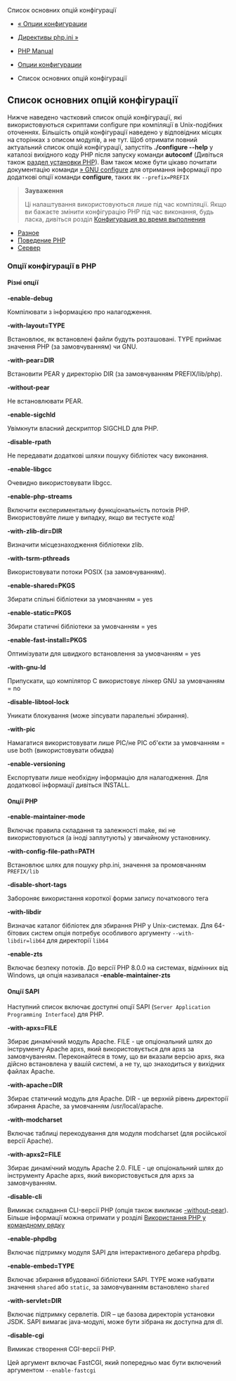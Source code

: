 Список основних опцій конфігурації

-   [« Опции конфигурации](configure.html)
    
-   [Директивы php.ini »](ini.html)
    
-   [PHP Manual](index.html)
    
-   [Опции конфигурации](configure.html)
    
-   Список основних опцій конфігурації
    

## Список основних опцій конфігурації

Нижче наведено частковий список опцій конфігурації, які використовуються скриптами configure при компіляції в Unix-подібних оточеннях. Більшість опцій конфігурації наведено у відповідних місцях на сторінках з описом модулів, а не тут. Щоб отримати повний актуальний список опцій конфігурації, запустіть **./configure --help** у каталозі вихідного коду PHP після запуску команди **autoconf** (Дивіться також [раздел установки PHP](install.html)). Вам також може бути цікаво почитати документацію команди [» GNU configure](http://www.airs.com/ian/configure/) для отримання інформації про додаткові опції команди **configure**, таких як `--prefix=PREFIX`

> **Зауваження**
> 
> Ці налаштування використовуються лише під час компіляції. Якщо ви бажаєте змінити конфігурацію PHP під час виконання, будь ласка, дивіться розділ [Конфигурация во время выполнения](configuration.html)

-   [Разное](configure.about.html#configure.options.misc)
-   [Поведение PHP](configure.about.html#configure.options.php)
-   [Сервер](configure.about.html#configure.options.servers)

### Опції конфігурації в PHP

#### Різні опції

**\-enable-debug**

Компілювати з інформацією про налагодження.

**\-with-layout=TYPE**

Встановлює, як встановлені файли будуть розташовані. TYPE приймає значення PHP (за замовчуванням) чи GNU.

**\-with-pear=DIR**

Встановити PEAR у директорію DIR (за замовчуванням PREFIX/lib/php).

**\-without-pear**

Не встановлювати PEAR.

**\-enable-sigchld**

Увімкнути власний дескриптор SIGCHLD для PHP.

**\-disable-rpath**

Не передавати додаткові шляхи пошуку бібліотек часу виконання.

**\-enable-libgcc**

Очевидно використовувати libgcc.

**\-enable-php-streams**

Включити експериментальну функціональність потоків PHP. Використовуйте лише у випадку, якщо ви тестуєте код!

**\-with-zlib-dir=DIR**

Визначити місцезнаходження бібліотеки zlib.

**\-with-tsrm-pthreads**

Використовувати потоки POSIX (за замовчуванням).

**\-enable-shared=PKGS**

Збирати спільні бібліотеки за умовчанням = yes

**\-enable-static=PKGS**

Збирати статичні бібліотеки за умовчанням = yes

**\-enable-fast-install=PKGS**

Оптимізувати для швидкого встановлення за умовчанням = yes

**\-with-gnu-ld**

Припускати, що компілятор C використовує лінкер GNU за умовчанням = no

**\-disable-libtool-lock**

Уникати блокування (може зіпсувати паралельні збирання).

**\-with-pic**

Намагатися використовувати лише PIC/не PIC об'єкти за умовчанням = use both (використовувати обидва)

**\-enable-versioning**

Експортувати лише необхідну інформацію для налагодження. Для додаткової інформації дивіться INSTALL.

#### Опції PHP

**\-enable-maintainer-mode**

Включає правила складання та залежності make, які не використовуються (а іноді заплутують) у звичайному установнику.

**\-with-config-file-path=PATH**

Встановлює шлях для пошуку php.ini, значення за промовчанням `PREFIX/lib`

**\-disable-short-tags**

Забороняє використання короткої форми запису початкового тега

**\-with-libdir**

Визначає каталог бібліотек для збирання PHP у Unix-системах. Для 64-бітових систем опція потребує особливого аргументу `--with-libdir=lib64` для директорії `lib64`

**\-enable-zts**

Включає безпеку потоків. До версії PHP 8.0.0 на системах, відмінних від Windows, ця опція називалася **\-enable-maintainer-zts**

#### Опції SAPI

Наступний список включає доступні опції SAPI (`Server Application Programming Interface`) для PHP.

**\-with-apxs=FILE**

Збирає динамічний модуль Apache. FILE - це опціональний шлях до інструменту Apache apxs, який використовується для apxs за замовчуванням. Переконайтеся в тому, що ви вказали версію apxs, яка дійсно встановлена ​​у вашій системі, а не ту, що знаходиться у вихідних файлах Apache.

**\-with-apache=DIR**

Збирає статичний модуль для Apache. DIR - це верхній рівень директорії збирання Apache, за умовчанням /usr/local/apache.

**\-with-modcharset**

Включає таблиці перекодування для модуля modcharset (для російської версії Apache).

**\-with-apxs2=FILE**

Збирає динамічний модуль Apache 2.0. FILE - це опціональний шлях до інструменту Apache apxs, який використовується для apxs за замовчуванням.

**\-disable-cli**

Вимикає складання CLI-версії PHP (опція також викликає [\-without-pear](configure.about.html#configure.without-pear)). Більше інформації можна отримати у розділі [Використання PHP у командному рядку](features.commandline.html)

**\-enable-phpdbg**

Включає підтримку модуля SAPI для інтерактивного дебагера phpdbg.

**\-enable-embed=TYPE**

Включає збирання вбудованої бібліотеки SAPI. TYPE може набувати значення `shared` або `static`, за замовчуванням встановлено `shared`

**\-with-servlet=DIR**

Включає підтримку сервлетів. DIR – це базова директорія установки JSDK. SAPI вимагає java-модулі, може бути зібрана як доступна для dl.

**\-disable-cgi**

Вимикає створення CGI-версії PHP.

Цей аргумент включає FastCGI, який попередньо має бути включений аргументом `--enable-fastcgi`